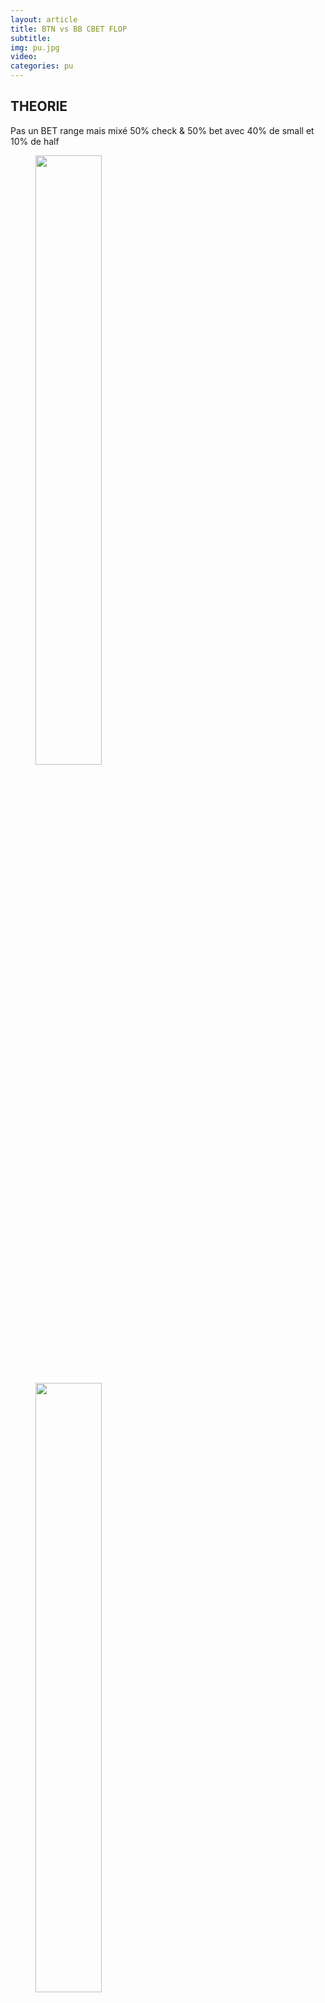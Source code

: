 ```yaml
---
layout: article
title: BTN vs BB CBET FLOP
subtitle: 
img: pu.jpg
video: 
categories: pu
---
```


<div class="body">

  <h2>THEORIE</h2>

  <p>Pas un BET range mais mixé <span>50% check & 50% bet</span> avec <span>40% de small et 10% de half</span></p>

  <figure class="image-center">
    <img src="/blog/img/2024-02-04-eq.png" style="width: 50%; heigth: 50%">
  </figure>

  <figure class="image-center">
    <img src="/blog/img/2024-02-04-core.png" style="width: 50%; heigth: 50%">
  </figure>

  <figure class="image-center">
    <img src="/blog/img/2024-02-04-top.png" style="width: 50%; heigth: 50%">
  </figure>
  
</div>
